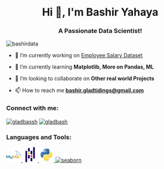 <h1 align="center">Hi 👋, I'm Bashir Yahaya</h1>
<h3 align="center">A Passionate Data Scientist!</h3>

<p align="left"> <img src="https://komarev.com/ghpvc/?username=bashirdata&label=Profile%20views&color=0e75b6&style=flat" alt="bashirdata" /> </p>

- 🔭 I’m currently working on [Employee Salary Dataset](https://tinyurl.com/SalaryEDAProject)

- 🌱 I’m currently learning **Matplotlib, More on Pandas, ML**

- 👯 I’m looking to collaborate on **Other real world Projects**

- 📫 How to reach me **bashir.gladtidings@gmail.com**

<h3 align="left">Connect with me:</h3>
<p align="left">
<a href="https://twitter.com/gladbassh" target="blank"><img align="center" src="https://raw.githubusercontent.com/rahuldkjain/github-profile-readme-generator/master/src/images/icons/Social/twitter.svg" alt="gladbassh" height="30" width="40" /></a>
<a href="https://kaggle.com/gladbash" target="blank"><img align="center" src="https://raw.githubusercontent.com/rahuldkjain/github-profile-readme-generator/master/src/images/icons/Social/kaggle.svg" alt="gladbash" height="30" width="40" /></a>
</p>

<h3 align="left">Languages and Tools:</h3>
<p align="left"> <a href="https://www.mysql.com/" target="_blank" rel="noreferrer"> <img src="https://raw.githubusercontent.com/devicons/devicon/master/icons/mysql/mysql-original-wordmark.svg" alt="mysql" width="40" height="40"/> </a> <a href="https://pandas.pydata.org/" target="_blank" rel="noreferrer"> <img src="https://raw.githubusercontent.com/devicons/devicon/2ae2a900d2f041da66e950e4d48052658d850630/icons/pandas/pandas-original.svg" alt="pandas" width="40" height="40"/> </a> <a href="https://www.python.org" target="_blank" rel="noreferrer"> <img src="https://raw.githubusercontent.com/devicons/devicon/master/icons/python/python-original.svg" alt="python" width="40" height="40"/> </a> <a href="https://seaborn.pydata.org/" target="_blank" rel="noreferrer"> <img src="https://seaborn.pydata.org/_images/logo-mark-lightbg.svg" alt="seaborn" width="40" height="40"/> </a> </p>
